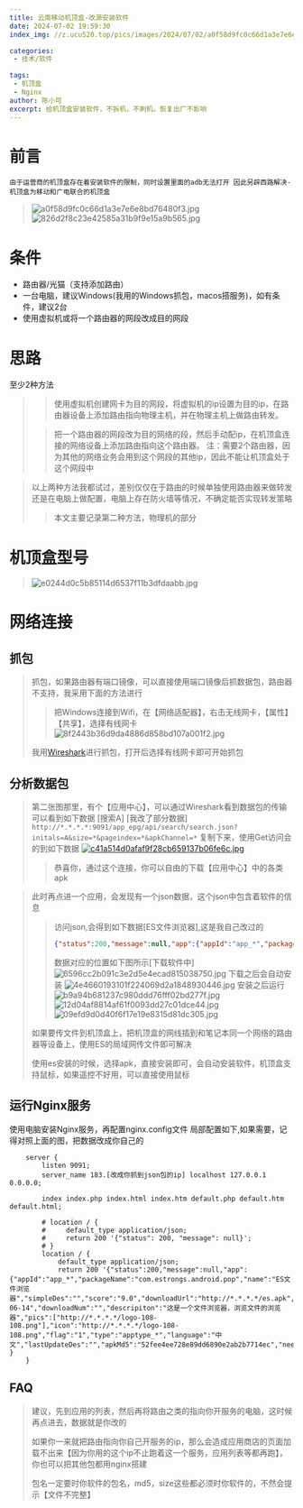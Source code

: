 ```yaml
---
title: 云南移动机顶盒-改源安装软件
date: 2024-07-02 19:59:30
index_img: //z.ucu520.top/pics/images/2024/07/02/a0f58d9fc0c66d1a3e7e6e8bd76480f3.jpg

categories: 
 - 技术/软件

tags:
 - 机顶盒
 - Nginx
author: 陈小可
excerpt: 给机顶盒安装软件，不拆机，不刷机。恢复出厂不影响
---
```




# 前言
``由于运营商的机顶盒存在着安装软件的限制，同时设置里面的adb无法打开
因此另辟西路解决-机顶盒为移动和广电联合的机顶盒``
>![a0f58d9fc0c66d1a3e7e6e8bd76480f3.jpg](//z.ucu520.top/pics/images/2024/07/02/a0f58d9fc0c66d1a3e7e6e8bd76480f3.jpg)
>![826d2f8c23e42585a31b9f9e15a9b565.jpg](//z.ucu520.top/pics/images/2024/07/02/826d2f8c23e42585a31b9f9e15a9b565.jpg)
# 条件
- 路由器/光猫（支持添加路由）
- 一台电脑，建议Windows(我用的Windows抓包，macos搭服务)，如有条件，建议2台
- 使用虚拟机或将一个路由器的网段改成目的网段

# 思路
至少2种方法
>
> > 使用虚拟机创建网卡为目的网段，将虚拟机的ip设置为目的ip，在路由器设备上添加路由指向物理主机，并在物理主机上做路由转发。
>
> > 把一个路由器的网段改为目的网络的段，然后手动配ip，在机顶盒连接的网络设备上添加路由指向这个路由器。
> > 注：需要2个路由器，因为其他的网络业务会用到这个网段的其他ip，因此不能让机顶盒处于这个网段中

> 以上两种方法我都试过，差别仅仅在于路由的时候单独使用路由器来做转发还是在电脑上做配置，电脑上存在防火墙等情况，不确定能否实现转发策略
> > 本文主要记录第二种方法，物理机的部分

# 机顶盒型号
> ![e0244d0c5b85114d6537f11b3dfdaabb.jpg](//z.ucu520.top/pics/images/2024/07/02/e0244d0c5b85114d6537f11b3dfdaabb.jpg)

# 网络连接
## 抓包
> 抓包，如果路由器有端口镜像，可以直接使用端口镜像后抓数据包，路由器不支持，我采用下面的方法进行
> > 把Windows连接到Wifi，在【网络适配器】，右击无线网卡，【属性】【共享】，选择有线网卡
> ![8f2443b36d9da4886d858bd107a001f2.jpg](//z.ucu520.top/pics/images/2024/07/02/8f2443b36d9da4886d858bd107a001f2.jpg)
> 
> 我用[Wireshark](https://www.wireshark.org/)进行抓包，打开后选择有线网卡即可开始抓包

## 分析数据包
> 第二张图那里，有个【应用中心】，可以通过Wireshark看到数据包的传输
> 可以看到如下数据 [搜索A] [我改了部分数据]
> `http://*.*.*.*:9091/app_epg/api/search/search.json?initals=A&size=*&pageindex=*&apkChannel=*`
> 复制下来，使用Get访问会的到如下数据
[![c41a514d0afaf9f28cb659137b06fe6c.jpg](https://z.ucu520.top/pics/images/2024/07/02/c41a514d0afaf9f28cb659137b06fe6c.jpg)](https://z.ucu520.top/pics/image/SsR)
> > 恭喜你，通过这个连接，你可以自由的下载【应用中心】中的各类apk

> 此时再点进一个应用，会发现有一个json数据，这个json中包含着软件的信息
> > 访问json,会得到如下数据[ES文件浏览器],这是我自己改过的
> > ```json
> > {"status":200,"message":null,"app":{"appId":"app_*","packageName":"com.estrongs.android.pop","name":"ES文件浏览器","simpleDes":"","score":"9.0","downloadUrl":"http://*.*.*.*/es.apk","versionCode":"4268","versionName":"4.2.6.8","fileSize":"36828172","updateTime":"2024-06-14","downloadNum":"","descripiton":"这是一个文件浏览器，浏览文件的浏览器","pics":["http://*.*.*.*/logo-108-108.png"],"icon":"http://*.*.*.*/logo-108-108.png","flag":"1","type":"apptype_*","language":"中文","lastUpdateDes":"","apkMd5":"52fee4ee728e89dd6890e2ab2b7714ec","needUpdate":1,"autoInstall":1,"autoUpdate":0}}
> > ```
> > 数据对应的位置如下图所示[下载软件中]
> ![6596cc2b091c3e2d5e4ecad815038750.jpg](//z.ucu520.top/pics/images/2024/07/02/6596cc2b091c3e2d5e4ecad815038750.jpg)
> 下载之后会自动安装
> ![4e4660193101f224069d2a1848930446.jpg](//z.ucu520.top/pics/images/2024/07/02/4e4660193101f224069d2a1848930446.jpg)
> 安装之后运行
> ![b9a94b681237c980ddd76fff02bd277f.jpg](//z.ucu520.top/pics/images/2024/07/02/b9a94b681237c980ddd76fff02bd277f.jpg)
> ![12d04af8814af61f0093dd27c01dce44.jpg](//z.ucu520.top/pics/images/2024/07/02/12d04af8814af61f0093dd27c01dce44.jpg)
> ![09efd9d0d40f6f17e19e8315d81dc305.jpg](//z.ucu520.top/pics/images/2024/07/02/09efd9d0d40f6f17e19e8315d81dc305.jpg)
> 
> 如果要传文件到机顶盒上，把机顶盒的网线插到和笔记本同一个网络的路由器等设备上，使用ES的局域网传文件即可解决
> 
> 使用es安装的时候，选择apk，直接安装即可，会自动安装软件，机顶盒支持鼠标，如果遥控不好用，可以直接使用鼠标
>

## 运行Nginx服务
使用电脑安装Nginx服务，再配置nginx.config文件
局部配置如下,如果需要，记得对照上面的图，把数据改成你自己的
```nginx.config
    server {
        listen 9091;
        server_name 183.[改成你抓到json包的ip] localhost 127.0.0.1 0.0.0.0;

        index index.php index.html index.htm default.php default.htm default.html;
        
        # location / {
        #     default_type application/json;
        #     return 200 '{"status": 200, "message": null}';
        # }
        location / {
            default_type application/json;
            return 200 '{"status":200,"message":null,"app":{"appId":"app_*","packageName":"com.estrongs.android.pop","name":"ES文件浏览器","simpleDes":"","score":"9.0","downloadUrl":"http://*.*.*.*/es.apk","versionCode":"4268","versionName":"4.2.6.8","fileSize":"36828172","updateTime":"2024-06-14","downloadNum":"","descripiton":"这是一个文件浏览器，浏览文件的浏览器","pics":["http://*.*.*.*/logo-108-108.png"],"icon":"http://*.*.*.*/logo-108-108.png","flag":"1","type":"apptype_*","language":"中文","lastUpdateDes":"","apkMd5":"52fee4ee728e89dd6890e2ab2b7714ec","needUpdate":1,"autoInstall":1,"autoUpdate":0}}';        }
    }
```

## FAQ
> 建议，先到应用的列表，然后再将路由之类的指向你开服务的电脑，这时候再点进去，数据就是你改的
> 
> 如果你一来就把路由指向你自己开服务的ip，那么会造成应用商店的页面加载不出来【因为你用的这个ip不止跑着这一个服务，应用列表等都再跑】，你也可以把其他包都用nginx搭建
> 
> 包名一定要时你软件的包名，md5，size这些都必须时你软件的，不然会提示【文件不完整】
